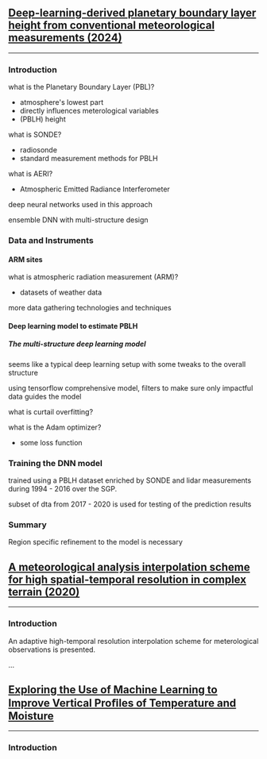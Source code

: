 ## [ Deep-learning-derived planetary boundary layer height from conventional meteorological measurements (2024) ](../papers/acp-24-6477-2024.pdf)

---

### Introduction

what is the Planetary Boundary Layer (PBL)?
- atmosphere's lowest part
- directly influences meterological variables
- (PBLH) height

what is SONDE?
- radiosonde
- standard measurement methods for PBLH

what is AERI?
- Atmospheric Emitted Radiance Interferometer

deep neural networks used in this approach

ensemble DNN with multi-structure design

### Data and Instruments

#### ARM sites

what is atmospheric radiation measurement (ARM)?
- datasets of weather data

more data gathering technologies and techniques


#### Deep learning model to estimate PBLH

##### The multi-structure deep learning model

seems like a typical deep learning setup with some tweaks to the overall structure

using tensorflow
comprehensive model, filters to make sure only impactful data guides the model

what is curtail overfitting?

what is the Adam optimizer?
- some loss function

### Training the DNN model

trained using a PBLH dataset enriched by SONDE and lidar measurements during 1994 - 2016 over the SGP.

subset of dta from 2017 - 2020 is used for testing of the prediction results


### Summary
Region specific refinement to the model is necessary

## [ A meteorological analysis interpolation scheme for high spatial-temporal resolution in complex terrain (2020) ](../papers/Clustering_TempRH_Downscale20.pdf)

---

### Introduction

An adaptive high-temporal resolution interpolation scheme for meterological observations is presented.

...

## [ Exploring the Use of Machine Learning to Improve Vertical Proﬁles of Temperature and Moisture ](../papers/aies-AIES-D-22-0090.1.pdf)

---

### Introduction



